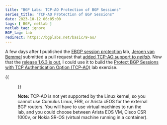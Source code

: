 ```yaml
---
title: "BGP Labs: TCP-AO Protection of BGP Sessions"
series_title: "TCP-AO Protection of BGP Sessions"
date: 2023-10-12 06:05:00
tags: [ BGP, netlab ]
netlab_tag: ignore
BGP_tag: lab
redirect: https://bgplabs.net/basic/9-ao/
---
```

A few days after I published the [EBGP session protection](https://bgplabs.net/basic/6-protect/) lab, [Jeroen van Bemmel](https://www.linkedin.com/in/jeroenvbemmel/) submitted a pull request that [added TCP-AO support to _netlab_](https://netlab.tools/plugins/ebgp.utils/). Now that the [release 1.6.3 is out](https://netlab.tools/release/1.6/#release-1-6-3), I could use it to build the [Protect BGP Sessions with TCP Authentication Option (TCP-AO)](https://bgplabs.net/basic/9-ao/) lab exercise.
<!--more-->
{{<figure src="https://bgplabs.net/basic/topology-ao.png">}}

**Note:** TCP-AO is not yet supported by the Linux kernel, so you cannot use Cumulus Linux, FRR, or Arista cEOS for the external BGP routers. You will have to use virtual machines to run the lab, and you could choose between Arista EOS VM, Cisco CSR 1000v, or Nokia SR-OS (virtual machine running in a container).
